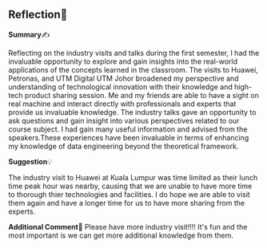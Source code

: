 <h2>Reflection💭</h2>

**Summary**✍️

Reflecting on the industry visits and talks during the first semester, I had the invaluable opportunity to explore and gain insights into the real-world applications of the concepts learned in the classroom. The visits to Huawei, Petronas, and UTM Digital UTM Johor broadened my perspective and understanding of technological innovation with their knowledge and high-tech product sharing session. Me and my friends are able to have a sight on real machine and interact directly with professionals and experts that provide us invaluable knowledge. The industry talks gave an opportunity to ask questions and gain insight into various perspectives related to our course subject. I had gain many useful information and advised from the speakers.These experiences have been invaluable in terms of enhancing my knowledge of data engineering beyond the theoretical framework.

**Suggestion**💡

The industry visit to Huawei at Kuala Lumpur was time limited as their lunch time peak hour was nearby, causing that we are unable to have more time to thorough thier technologies and facilities. I do hope we are able to visit them again and have a longer time for us to have more sharing from the experts.

**Additional Comment**📝
Please have more industry visit!!!! It's fun and the most important is we can get more additional knowledge from them.



